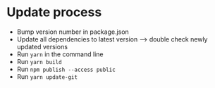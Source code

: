 # Update process

- Bump version number in package.json
- Update all dependencies to latest version
  —> double check newly updated versions
- Run `yarn` in the command line
- Run `yarn build`
- Run `npm publish --access public`
- Run `yarn update-git`
